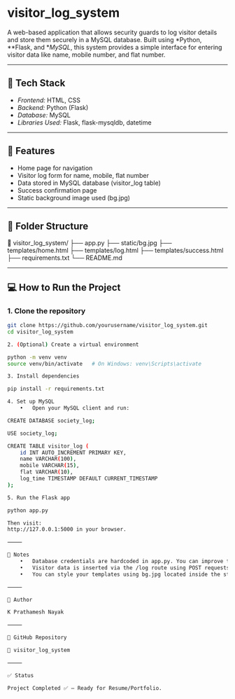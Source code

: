 # visitor_log_system

A web-based application that allows security guards to log visitor details and store them securely in a MySQL database. Built using *Python, **Flask, and **MySQL*, this system provides a simple interface for entering visitor data like name, mobile number, and flat number.

---

## 🔧 Tech Stack

- *Frontend:* HTML, CSS
- *Backend:* Python (Flask)
- *Database:* MySQL
- *Libraries Used:* Flask, flask-mysqldb, datetime

---

## 🚀 Features

- Home page for navigation
- Visitor log form for name, mobile, flat number
- Data stored in MySQL database (visitor_log table)
- Success confirmation page
- Static background image used (bg.jpg)

---

## 📁 Folder Structure


📁 visitor_log_system/
├── app.py
├── static/bg.jpg
├── templates/home.html
├── templates/log.html
├── templates/success.html
├── requirements.txt
└── README.md

---

## 💻 How to Run the Project

### 1. Clone the repository
```bash
git clone https://github.com/yourusername/visitor_log_system.git
cd visitor_log_system

2. (Optional) Create a virtual environment

python -m venv venv
source venv/bin/activate   # On Windows: venv\Scripts\activate

3. Install dependencies

pip install -r requirements.txt

4. Set up MySQL
	•	Open your MySQL client and run:

CREATE DATABASE society_log;

USE society_log;

CREATE TABLE visitor_log (
    id INT AUTO_INCREMENT PRIMARY KEY,
    name VARCHAR(100),
    mobile VARCHAR(15),
    flat VARCHAR(10),
    log_time TIMESTAMP DEFAULT CURRENT_TIMESTAMP
);

5. Run the Flask app

python app.py

Then visit:
http://127.0.0.1:5000 in your browser.

⸻

🧠 Notes
	•	Database credentials are hardcoded in app.py. You can improve this using environment variables in production.
	•	Visitor data is inserted via the /log route using POST requests from an HTML form.
	•	You can style your templates using bg.jpg located inside the static folder.

⸻

📌 Author

K Prathamesh Nayak

⸻

📎 GitHub Repository

🔗 visitor_log_system

⸻

✅ Status

Project Completed ✅ — Ready for Resume/Portfolio.
